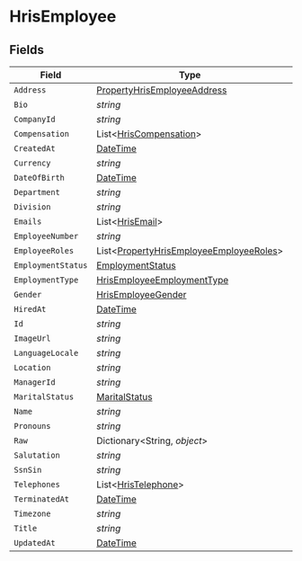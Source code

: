 # HrisEmployee


## Fields

| Field                                                                                                   | Type                                                                                                    | Required                                                                                                | Description                                                                                             |
| ------------------------------------------------------------------------------------------------------- | ------------------------------------------------------------------------------------------------------- | ------------------------------------------------------------------------------------------------------- | ------------------------------------------------------------------------------------------------------- |
| `Address`                                                                                               | [PropertyHrisEmployeeAddress](../../Models/Components/PropertyHrisEmployeeAddress.md)                   | :heavy_minus_sign:                                                                                      | N/A                                                                                                     |
| `Bio`                                                                                                   | *string*                                                                                                | :heavy_minus_sign:                                                                                      | N/A                                                                                                     |
| `CompanyId`                                                                                             | *string*                                                                                                | :heavy_minus_sign:                                                                                      | N/A                                                                                                     |
| `Compensation`                                                                                          | List<[HrisCompensation](../../Models/Components/HrisCompensation.md)>                                   | :heavy_minus_sign:                                                                                      | N/A                                                                                                     |
| `CreatedAt`                                                                                             | [DateTime](https://learn.microsoft.com/en-us/dotnet/api/system.datetime?view=net-5.0)                   | :heavy_minus_sign:                                                                                      | N/A                                                                                                     |
| `Currency`                                                                                              | *string*                                                                                                | :heavy_minus_sign:                                                                                      | N/A                                                                                                     |
| `DateOfBirth`                                                                                           | [DateTime](https://learn.microsoft.com/en-us/dotnet/api/system.datetime?view=net-5.0)                   | :heavy_minus_sign:                                                                                      | N/A                                                                                                     |
| `Department`                                                                                            | *string*                                                                                                | :heavy_minus_sign:                                                                                      | N/A                                                                                                     |
| `Division`                                                                                              | *string*                                                                                                | :heavy_minus_sign:                                                                                      | N/A                                                                                                     |
| `Emails`                                                                                                | List<[HrisEmail](../../Models/Components/HrisEmail.md)>                                                 | :heavy_minus_sign:                                                                                      | N/A                                                                                                     |
| `EmployeeNumber`                                                                                        | *string*                                                                                                | :heavy_minus_sign:                                                                                      | N/A                                                                                                     |
| `EmployeeRoles`                                                                                         | List<[PropertyHrisEmployeeEmployeeRoles](../../Models/Components/PropertyHrisEmployeeEmployeeRoles.md)> | :heavy_minus_sign:                                                                                      | N/A                                                                                                     |
| `EmploymentStatus`                                                                                      | [EmploymentStatus](../../Models/Components/EmploymentStatus.md)                                         | :heavy_minus_sign:                                                                                      | N/A                                                                                                     |
| `EmploymentType`                                                                                        | [HrisEmployeeEmploymentType](../../Models/Components/HrisEmployeeEmploymentType.md)                     | :heavy_minus_sign:                                                                                      | N/A                                                                                                     |
| `Gender`                                                                                                | [HrisEmployeeGender](../../Models/Components/HrisEmployeeGender.md)                                     | :heavy_minus_sign:                                                                                      | N/A                                                                                                     |
| `HiredAt`                                                                                               | [DateTime](https://learn.microsoft.com/en-us/dotnet/api/system.datetime?view=net-5.0)                   | :heavy_minus_sign:                                                                                      | N/A                                                                                                     |
| `Id`                                                                                                    | *string*                                                                                                | :heavy_minus_sign:                                                                                      | N/A                                                                                                     |
| `ImageUrl`                                                                                              | *string*                                                                                                | :heavy_minus_sign:                                                                                      | N/A                                                                                                     |
| `LanguageLocale`                                                                                        | *string*                                                                                                | :heavy_minus_sign:                                                                                      | N/A                                                                                                     |
| `Location`                                                                                              | *string*                                                                                                | :heavy_minus_sign:                                                                                      | N/A                                                                                                     |
| `ManagerId`                                                                                             | *string*                                                                                                | :heavy_minus_sign:                                                                                      | N/A                                                                                                     |
| `MaritalStatus`                                                                                         | [MaritalStatus](../../Models/Components/MaritalStatus.md)                                               | :heavy_minus_sign:                                                                                      | N/A                                                                                                     |
| `Name`                                                                                                  | *string*                                                                                                | :heavy_minus_sign:                                                                                      | N/A                                                                                                     |
| `Pronouns`                                                                                              | *string*                                                                                                | :heavy_minus_sign:                                                                                      | N/A                                                                                                     |
| `Raw`                                                                                                   | Dictionary<String, *object*>                                                                            | :heavy_minus_sign:                                                                                      | N/A                                                                                                     |
| `Salutation`                                                                                            | *string*                                                                                                | :heavy_minus_sign:                                                                                      | N/A                                                                                                     |
| `SsnSin`                                                                                                | *string*                                                                                                | :heavy_minus_sign:                                                                                      | N/A                                                                                                     |
| `Telephones`                                                                                            | List<[HrisTelephone](../../Models/Components/HrisTelephone.md)>                                         | :heavy_minus_sign:                                                                                      | N/A                                                                                                     |
| `TerminatedAt`                                                                                          | [DateTime](https://learn.microsoft.com/en-us/dotnet/api/system.datetime?view=net-5.0)                   | :heavy_minus_sign:                                                                                      | N/A                                                                                                     |
| `Timezone`                                                                                              | *string*                                                                                                | :heavy_minus_sign:                                                                                      | N/A                                                                                                     |
| `Title`                                                                                                 | *string*                                                                                                | :heavy_minus_sign:                                                                                      | N/A                                                                                                     |
| `UpdatedAt`                                                                                             | [DateTime](https://learn.microsoft.com/en-us/dotnet/api/system.datetime?view=net-5.0)                   | :heavy_minus_sign:                                                                                      | N/A                                                                                                     |